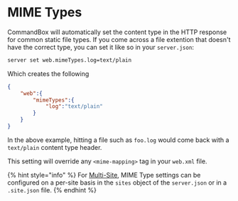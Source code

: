 # MIME Types

CommandBox will automatically set the content type in the HTTP response for common static file types. If you come across a file extention that doesn't have the correct type, you can set it like so in your `server.json`:

```bash
server set web.mimeTypes.log=text/plain
```

Which creates the following

```json
{                            
    "web":{                             
        "mimeTypes":{                  
            "log":"text/plain"      
        }
    }
} 
```

In the above example, hitting a file such as `foo.log` would come back with a `text/plain` content type header.

This setting will override any `<mime-mapping>` tag in your `web.xml` file.

{% hint style="info" %}
For [Multi-Site](../multi-site-support/), MIME Type settings can be configured on a per-site basis in the `sites` object of the `server.json` or in a `.site.json` file.
{% endhint %}

